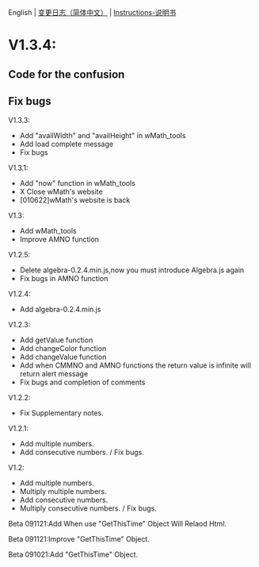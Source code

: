 English | [变更日志（简体中文）](./ChangeLogs_CN.md) | [Instructions-说明书](./Instructions-说明书.md)
# V1.3.4:
## Code for the confusion
## Fix bugs

V1.3.3:
- Add "availWidth" and "availHeight" in wMath_tools
- Add load complete message 
- Fix bugs

V1.3.1:
- Add "now" function in wMath_tools
- X Close wMath's website
- [010622]wMath's website is back

V1.3:
- Add wMath_tools
- Improve AMNO function

V1.2.5:
- Delete algebra-0.2.4.min.js,now you must introduce Algebra.js again
- Fix bugs in AMNO function

V1.2.4:
- Add algebra-0.2.4.min.js

V1.2.3:
- Add getValue function
- Add changeColor function
- Add changeValue function
- Add when CMMNO and AMNO functions the return value is infinite will return alert message
- Fix bugs and completion of comments


V1.2.2:
- Fix Supplementary notes.

 V1.2.1:
- Add multiple numbers.
- Add consecutive numbers.
/ Fix bugs.

V1.2:
+ Add multiple numbers.
+ Multiply multiple numbers.
+ Add consecutive numbers.
+ Multiply consecutive numbers.
/ Fix bugs.

Beta 091121:Add When use "GetThisTime" Object Will Relaod Html.

Beta 091121:Improve "GetThisTime" Object.

Beta 091021:Add "GetThisTime" Object.







